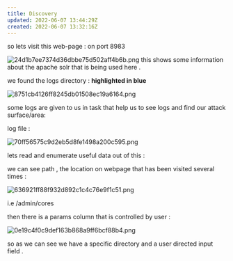 ```yaml
---
title: Discovery
updated: 2022-06-07 13:44:29Z
created: 2022-06-07 13:32:16Z
---
```


so lets visit this web-page : on port 8983

![24d1b7ee7374d36dbbe75d502aff4b6b.png](../_resources/24d1b7ee7374d36dbbe75d502aff4b6b.png) this shows some information about the apache solr that is being used here . 

we found the logs directory : **highlighted in blue**

![8751cb4126ff8245db01508ec19a6164.png](../_resources/8751cb4126ff8245db01508ec19a6164.png)

some logs are given to us in task that help us to see logs and find our attack surface/area: 

log file : 

![70ff56575c9d2eb5d8fe1498a200c595.png](../_resources/70ff56575c9d2eb5d8fe1498a200c595.png)

lets read and enumerate useful data out of this : 

we can see path , the location on webpage that has been visited several times : 

![636921ff88f932d892c1c4c76e9f1c51.png](../_resources/636921ff88f932d892c1c4c76e9f1c51.png)

i.e /admin/cores

then there is a params column that is controlled by user : 

![0e19c4f0c9def163b868a9ff6bcf88b4.png](../_resources/0e19c4f0c9def163b868a9ff6bcf88b4.png)

so as we can see we have a specific directory and a user directed input field .